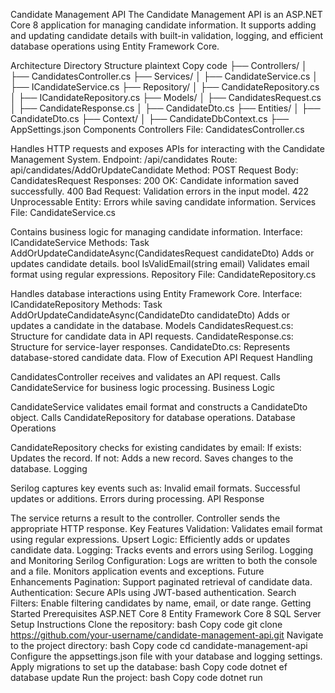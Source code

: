 Candidate Management API
The Candidate Management API is an ASP.NET Core 8 application for managing candidate information. It supports adding and updating candidate details with built-in validation, logging, and efficient database operations using Entity Framework Core.

Architecture
Directory Structure
plaintext
Copy code
├── Controllers/
│   ├── CandidatesController.cs
├── Services/
│   ├── CandidateService.cs
│   ├── ICandidateService.cs
├── Repository/
│   ├── CandidateRepository.cs
│   ├── ICandidateRepository.cs
├── Models/
│   ├── CandidatesRequest.cs
│   ├── CandidateResponse.cs
│   ├── CandidateDto.cs
├── Entities/
│   ├── CandidateDto.cs
├── Context/
│   ├── CandidateDbContext.cs
├── AppSettings.json
Components
Controllers
File: CandidatesController.cs

Handles HTTP requests and exposes APIs for interacting with the Candidate Management System.
Endpoint: /api/candidates
Route: api/candidates/AddOrUpdateCandidate
Method: POST
Request Body: CandidatesRequest
Responses:
200 OK: Candidate information saved successfully.
400 Bad Request: Validation errors in the input model.
422 Unprocessable Entity: Errors while saving candidate information.
Services
File: CandidateService.cs

Contains business logic for managing candidate information.
Interface: ICandidateService
Methods:
Task<Result> AddOrUpdateCandidateAsync(CandidatesRequest candidateDto)
Adds or updates candidate details.
bool IsValidEmail(string email)
Validates email format using regular expressions.
Repository
File: CandidateRepository.cs

Handles database interactions using Entity Framework Core.
Interface: ICandidateRepository
Methods:
Task AddOrUpdateCandidateAsync(CandidateDto candidateDto)
Adds or updates a candidate in the database.
Models
CandidatesRequest.cs: Structure for candidate data in API requests.
CandidateResponse.cs: Structure for service-layer responses.
CandidateDto.cs: Represents database-stored candidate data.
Flow of Execution
API Request Handling

CandidatesController receives and validates an API request.
Calls CandidateService for business logic processing.
Business Logic

CandidateService validates email format and constructs a CandidateDto object.
Calls CandidateRepository for database operations.
Database Operations

CandidateRepository checks for existing candidates by email:
If exists: Updates the record.
If not: Adds a new record.
Saves changes to the database.
Logging

Serilog captures key events such as:
Invalid email formats.
Successful updates or additions.
Errors during processing.
API Response

The service returns a result to the controller.
Controller sends the appropriate HTTP response.
Key Features
Validation: Validates email format using regular expressions.
Upsert Logic: Efficiently adds or updates candidate data.
Logging: Tracks events and errors using Serilog.
Logging and Monitoring
Serilog Configuration:
Logs are written to both the console and a file.
Monitors application events and exceptions.
Future Enhancements
Pagination: Support paginated retrieval of candidate data.
Authentication: Secure APIs using JWT-based authentication.
Search Filters: Enable filtering candidates by name, email, or date range.
Getting Started
Prerequisites
ASP.NET Core 8
Entity Framework Core 8
SQL Server
Setup Instructions
Clone the repository:
bash
Copy code
git clone https://github.com/your-username/candidate-management-api.git
Navigate to the project directory:
bash
Copy code
cd candidate-management-api
Configure the appsettings.json file with your database and logging settings.
Apply migrations to set up the database:
bash
Copy code
dotnet ef database update
Run the project:
bash
Copy code
dotnet run
